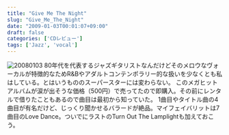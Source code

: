 ```yaml
---
title: "Give Me The Night"
slug: "Give_Me_The_Night"
date: "2009-01-03T00:01:07+09:00"
draft: false
categories: ['CDレビュー']
tags: ['Jazz', 'vocal']
---
```


![20080103](/wp-content/uploads/2009/01/20080103.jpg) 80年代を代表するジャズギタリストなんだけどそのメロウなヴォーカルが特徴的なためR&Bやアダルトコンテンポラリー的な扱いを少なくとも私はしている。とはいうもののスーパースターには変わらない。 このメガヒットアルバムが涙が出そうな価格（500円）で売ってたので即購入。その前にレンタルで借りたこともあるので曲目は最初から知っていた。 1曲目やタイトル曲の4曲目が有名だけど、じっくり聞かせるバラードが絶品。マイフェイバリットは7曲目のLove Dance。ついでにラストのTurn Out The Lamplightも加えておこう。